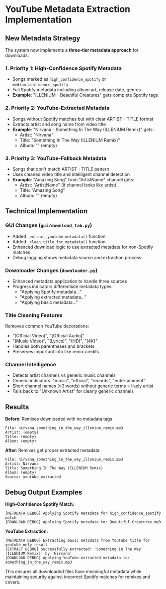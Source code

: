 # YouTube Metadata Extraction Implementation

## New Metadata Strategy

The system now implements a **three-tier metadata approach** for downloads:

### 1. Priority 1: High-Confidence Spotify Metadata
- Songs marked as `high_confidence_spotify` or `medium_confidence_spotify`
- Full Spotify metadata including album art, release date, genres
- **Example**: "ILLENIUM - Beautiful Creatures" gets complete Spotify tags

### 2. Priority 2: YouTube-Extracted Metadata
- Songs without Spotify matches but with clear ARTIST - TITLE format
- Extracts artist and song name from video title
- **Example**: "Nirvana - Something In The Way (ILLENIUM Remix)" gets:
  - Artist: "Nirvana"
  - Title: "Something In The Way (ILLENIUM Remix)"
  - Album: "" (empty)

### 3. Priority 3: YouTube-Fallback Metadata
- Songs that don't match ARTIST - TITLE pattern
- Uses cleaned video title and intelligent channel detection
- **Example**: "Amazing Song" from "ArtistName" channel gets:
  - Artist: "ArtistName" (if channel looks like artist)
  - Title: "Amazing Song"
  - Album: "" (empty)

## Technical Implementation

### GUI Changes (`gui/download_tab.py`)
- Added `_extract_youtube_metadata()` function
- Added `_clean_title_for_metadata()` function
- Enhanced download logic to use extracted metadata for non-Spotify matches
- Debug logging shows metadata source and extraction process

### Downloader Changes (`downloader.py`)
- Enhanced metadata application to handle three sources
- Progress indicators differentiate metadata types:
  - "Applying Spotify metadata..."
  - "Applying extracted metadata..."
  - "Applying basic metadata..."

### Title Cleaning Features
Removes common YouTube decorations:
- "(Official Video)", "[Official Audio]"
- "(Music Video)", "(Lyrics)", "(HD)", "(4K)"
- Handles both parentheses and brackets
- Preserves important info like remix credits

### Channel Intelligence
- Detects artist channels vs generic music channels
- Generic indicators: "music", "official", "records", "entertainment"
- Short channel names (≤3 words) without generic terms = likely artist
- Falls back to "Unknown Artist" for clearly generic channels

## Results

**Before**: Remixes downloaded with no metadata tags
```
File: nirvana_something_in_the_way_illenium_remix.mp3
Artist: (empty)
Title: (empty)
Album: (empty)
```

**After**: Remixes get proper extracted metadata
```
File: nirvana_something_in_the_way_illenium_remix.mp3
Artist: Nirvana
Title: Something In The Way (ILLENIUM Remix)
Album: (empty)
Source: youtube_extracted
```

## Debug Output Examples

**High-Confidence Spotify Match:**
```
[METADATA DEBUG] Applying Spotify metadata for high_confidence_spotify match
[DOWNLOAD DEBUG] Applying Spotify metadata to: Beautiful_Creatures.mp3
```

**YouTube Extraction:**
```
[METADATA DEBUG] Extracting basic metadata from YouTube title for youtube_only result
[EXTRACT DEBUG] Successfully extracted: 'Something In The Way (ILLENIUM Remix)' by 'Nirvana'
[DOWNLOAD DEBUG] Applying YouTube-extracted metadata to: something_in_the_way_remix.mp3
```

This ensures all downloaded files have meaningful metadata while maintaining security against incorrect Spotify matches for remixes and covers.
